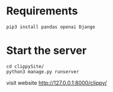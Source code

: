 # Requirements

```
pip3 install pandas openai Django
```

# Start the server

```
cd clippySite/
python3 manage.py runserver
```
visit website http://127.0.0.1:8000/clippy/

